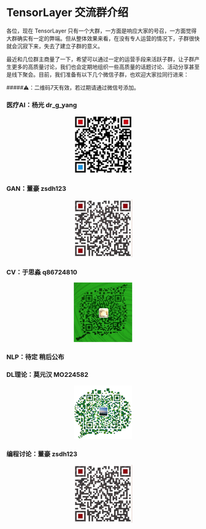 # TensorLayer 交流群介绍
各位，现在 TensorLayer 只有一个大群，一方面是响应大家的号召，一方面觉得大群确实有一定的弊端。但从整体效果来看，在没有专人运营的情况下，子群很快就会沉寂下来，失去了建立子群的意义。     

最近和几位群主商量了一下，希望可以通过一定的运营手段来活跃子群，让子群产生更多的高质量讨论，我们也会定期地组织一些高质量的话题讨论、活动分享甚至是线下聚会。目前，我们准备有以下几个微信子群，也欢迎大家拉同行进来：

#####⚠️：二维码7天有效，若过期请通过微信号添加。      

### 医疗AI：杨光 dr\_g\_yang    

<div align="center">
	<img src="images/yangguang.jpeg" width="30%" height="30%"/>
</div>

### GAN：董豪 zsdh123

<div align="center">
	<img src="images/donghao.jpeg" width="30%" height="30%"/>
</div>

### CV：于思淼 q86724810

<div align="center">
	<img src="images/yusimiao.jpeg" width="30%" height="30%"/>
</div>

### NLP：待定 稍后公布


### DL理论：莫元汉 MO224582

<div align="center">
	<img src="images/moyuanhan.jpeg" width="30%" height="30%"/>
</div>

### 编程讨论：董豪 zsdh123

<div align="center">
	<img src="images/donghao.jpeg" width="30%" height="30%"/>
</div>


